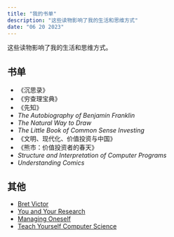 ```yaml
---
title: "我的书单"
description: "这些读物影响了我的生活和思维方式"
date: "06 20 2023"
---
```


这些读物影响了我的生活和思维方式。

## 书单
- 《沉思录》
- 《穷查理宝典》
- 《先知》
- *The Autobiography of Benjamin Franklin*
- *The Natural Way to Draw*
- *The Little Book of Common Sense Investing*
- 《文明、现代化、价值投资与中国》
- 《熊市：价值投资者的春天》
- *Structure and Interpretation of Computer Programs*
- *Understanding Comics*


## 其他
- [Bret Victor](https://worrydream.com/)
- [You and Your Research](https://d37ugbyn3rpeym.cloudfront.net/stripe-press/TAODSAE_zine_press.pdf)
- [Managing Oneself](https://hbr.org/2005/01/managing-oneself)
- [Teach Yourself Computer Science](https://teachyourselfcs.com/)

